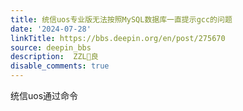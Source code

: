 ```yaml
---
title: 统信uos专业版无法按照MySQL数据库一直提示gcc的问题
date: '2024-07-28'
linkTitle: https://bbs.deepin.org/en/post/275670
source: deepin_bbs
description:  ZZL🦉良 
disable_comments: true
---
```

统信uos通过命令 
